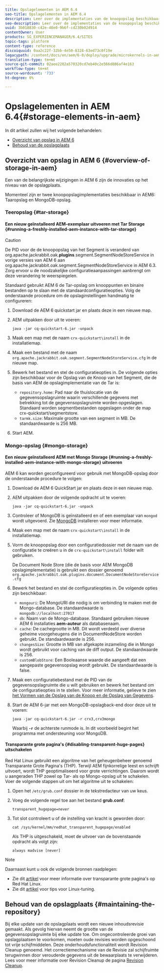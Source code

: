 ```yaml
---
title: Opslagelementen in AEM 6.4
seo-title: Opslagelementen in AEM 6.4
description: Leer over de implementaties van de knoopopslag beschikbaar in AEM 6.4 en hoe te om de bewaarplaats te handhaven.
seo-description: Leer over de implementaties van de knoopopslag beschikbaar in AEM 6.4 en hoe te om de bewaarplaats te handhaven.
uuid: 3b018830-c42e-48e0-9b6f-cd230b02d914
contentOwner: User
products: SG_EXPERIENCEMANAGER/6.4/SITES
topic-tags: platform
content-type: reference
discoiquuid: 0aa2c22f-32bb-4e50-8328-63ed73c0f19e
legacypath: /content/docs/en/aem/6-0/deploy/upgrade/microkernels-in-aem-6-0
translation-type: tm+mt
source-git-commit: 02aee2202a570320cd7eb40c2e566d886af4e163
workflow-type: tm+mt
source-wordcount: '733'
ht-degree: 0%

---
```



# Opslagelementen in AEM 6.4{#storage-elements-in-aem}

In dit artikel zullen wij het volgende behandelen:

* [Overzicht van opslag in AEM 6](/help/sites-deploying/storage-elements-in-aem-6.md#overview-of-storage-in-aem)
* [Behoud van de opslagplaats](/help/sites-deploying/storage-elements-in-aem-6.md#maintaining-the-repository)

## Overzicht van opslag in AEM 6 {#overview-of-storage-in-aem}

Een van de belangrijkste wijzigingen in AEM 6 zijn de innovaties op het niveau van de opslagplaats.

Momenteel zijn er twee knoopopslagimplementaties beschikbaar in AEM6: Taaropslag en MongoDB-opslag.

### Teeropslag {#tar-storage}

#### Een nieuw geïnstalleerd AEM-exemplaar uitvoeren met Tar Storage {#running-a-freshly-installed-aem-instance-with-tar-storage}

>[!CAUTION]
>
>De PID voor de de knoopopslag van het Segment is veranderd van org.apache.jackrabbit.oak.**plugins**.segment.SegmentNodeStoreService in vorige versies van AEM 6 aan org.apache.jackrabbit.oak.segment.SegmentNodeStoreService in AEM 6.3. Zorg ervoor u de noodzakelijke configuratieaanpassingen aanbrengt om deze verandering te weerspiegelen.

Standaard gebruikt AEM 6 de Tar-opslag om knooppunten en binaire bestanden op te slaan met de standaardconfiguratieopties. Volg de onderstaande procedure om de opslaginstellingen handmatig te configureren:

1. Download de AEM 6 quickstart jar en plaats deze in een nieuwe map.
1. AEM uitpakken door uit te voeren:

   `java -jar cq-quickstart-6.jar -unpack`

1. Maak een map met de naam `crx-quickstart\install` in de installatiemap.

1. Maak een bestand met de naam `org.apache.jackrabbit.oak.segment.SegmentNodeStoreService.cfg` in de nieuwe map.

1. Bewerk het bestand en stel de configuratieopties in. De volgende opties zijn beschikbaar voor de Opslag van de Knoop van het Segment, die de basis van AEM de opslagimplementatie van de Tar is:

   * `repository.home`: Pad naar de thuislocatie van de gegevensopslagruimte waarin verschillende gegevens met betrekking tot de gegevensopslagruimte worden opgeslagen. Standaard worden segmentbestanden opgeslagen onder de map crx-quickstart/segmentstore.
   * `tarmk.size`: Maximale grootte van een segment in MB. De standaardwaarde is 256 MB.

1. Start AEM.

### Mongo-opslag {#mongo-storage}

#### Een nieuw geïnstalleerd AEM met Mongo Storage {#running-a-freshly-installed-aem-instance-with-mongo-storage} uitvoeren

AEM 6 kan worden geconfigureerd voor gebruik met MongoDB-opslag door de onderstaande procedure te volgen:

1. Download de AEM 6 QuickStart jar en plaats deze in een nieuwe map.
1. AEM uitpakken door de volgende opdracht uit te voeren:

   `java -jar cq-quickstart-6.jar -unpack`

1. Controleer of MongoDB is geïnstalleerd en of een exemplaar van `mongod` wordt uitgevoerd. Zie [MongoDB](https://docs.mongodb.org/manual/installation/) installeren voor meer informatie.
1. Maak een map met de naam `crx-quickstart\install` in de installatiemap.
1. Vorm de knoopopslag door een configuratiedossier met de naam van de configuratie te creëren u in de `crx-quickstart\install` folder wilt gebruiken.

   De Document Node Store (die de basis voor AEM MongoDB opslagimplementatie) is gebruikt een dossier genoemd `org.apache.jackrabbit.oak.plugins.document.DocumentNodeStoreService.cfg`

1. Bewerk het bestand en stel de configuratieopties in. De volgende opties zijn beschikbaar:

   * `mongouri`: De  [](https://docs.mongodb.org/manual/reference/connection-string/) MongoURI die nodig is om verbinding te maken met de Mongo-database. De standaardwaarde is `mongodb://localhost:27017`
   * `db`: Naam van de Mongo-database. Standaard gebruiken nieuwe AEM 6 installaties **aem-auteur** als databasenaam.
   * `cache`: De cachegrootte in MB. Dit wordt verdeeld over diverse geheime voorgeheugens die in DocumentNodeStore worden gebruikt. De standaardwaarde is 256.
   * `changesSize`: Grootte in MB van afgekapte inzameling die in Mongo wordt gebruikt voor caching van de diff output. De standaardwaarde is 256.
   * `customBlobStore`: Een Booleaanse waarde die aangeeft dat een aangepaste gegevensopslag wordt gebruikt. De standaardwaarde is false.

1. Maak een configuratiebestand met de PID van de gegevensopslagruimte die u wilt gebruiken en bewerk het bestand om de configuratieopties in te stellen. Voor meer informatie, gelieve te zien [het Vormen van de Opslag van de Knoop en de Opslag van Gegevens](/help/sites-deploying/data-store-config.md).

1. Start de AEM 6-jar met een MongoDB-opslagback-end door deze uit te voeren:

   ```shell
   java -jar cq-quickstart-6.jar -r crx3,crx3mongo
   ```

   Waarbij **`-r`** de achterste runmode is. In dit voorbeeld begint het programma met ondersteuning voor MongoDB.

#### Transparante grote pagina&#39;s {#disabling-transparent-huge-pages} uitschakelen

Red Hat Linux gebruikt een algoritme van het geheugenbeheer genoemd Transparante Grote Pagina&#39;s (THP). Terwijl AEM fijnkorrelige leest en schrijft uitvoert, wordt THP geoptimaliseerd voor grote verrichtingen. Daarom wordt u aangeraden THP zowel op Tar- als op Mongo-opslag uit te schakelen. Voer de volgende stappen uit om het algoritme uit te schakelen:

1. Open het `/etc/grub.conf` dossier in de tekstredacteur van uw keus.
1. Voeg de volgende regel toe aan het bestand **grub.conf**:

   ```
   transparent_hugepage=never
   ```

1. Tot slot controleert u of de instelling van kracht is geworden door:

   ```
   cat /sys/kernel/mm/redhat_transparent_hugepage/enabled
   ```

   Als THP is uitgeschakeld, moet de uitvoer van de bovenstaande opdracht als volgt zijn:

   ```
   always madvise [never]
   ```

>[!NOTE]
>
>Daarnaast kunt u ook de volgende bronnen raadplegen:
>
>* Zie dit [artikel](https://access.redhat.com/solutions/46111) voor meer informatie over transparante grote pagina&#39;s op Red Hat Linux.
>* Zie dit [artikel](https://helpx.adobe.com/experience-manager/kb/performance-tuning-tips.html) voor tips voor Linux-tuning.

>



## Behoud van de opslagplaats {#maintaining-the-repository}

Bij elke update van de opslagplaats wordt een nieuwe inhoudsrevisie gemaakt. Als gevolg hiervan neemt de grootte van de gegevensopslagruimte bij elke update toe. Om ongecontroleerde groei van opslagplaatsen te voorkomen, moeten oude revisies worden opgeschoond tot vrije schijfmiddelen. Deze onderhoudsfunctionaliteit wordt Revision Cleanup genoemd. Het correctiemechanisme van de Revisie zal schijfruimte terugwinnen door verouderde gegevens uit de bewaarplaats te verwijderen. Lees voor meer informatie over Revision Cleanup de pagina [Revision Cleanup](/help/sites-deploying/revision-cleanup.md).
